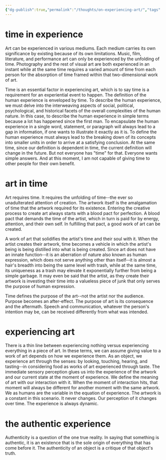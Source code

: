 ```yaml
---
{"dg-publish":true,"permalink":"/thoughts/on-experiencing-art/","tags":["humanity","thoughts","art"],"noteIcon":"","updated":"2024-12-17T17:56:10.922+08:00"}
---
```


# time in experience
Art can be experienced in various mediums. Each medium carries its own significance by existing because of its own limitations. Music, film, literature, and performance art can only be experienced by the unfolding of time. Photography and the rest of visual art are both experienced in an instant while at the same time requires a varied amount of time from each person for the absorption of time framed within that two-dimensional work of art.

Time is an essential factor in experiencing art, which is to say time is a requirement for an experiential event to happen. The definition of the human experience is enveloped by time. To describe the human experience, we must delve into the interweaving aspects of social, political, psychological, and historical facets of the overall complexities of the human nature. In this case, to describe the human experience in simple terms because a lot has happened since the first man. To encapsulate the human experience in a single word, statement, or paragraph will always lead to a gap in information, if one wants to illustrate it exactly as it is. To define the human experience must always lead to the breaking down of its concepts into smaller units in order to arrive at a satisfying conclusion. At the same time, since our definition is dependent in time, the current definition will change in the future. But not everyone has "time" for that. Everyone wants simple answers. And at this moment, I am not capable of giving time to other people for their own benefit.

# art in time
Art requires time. It requires the unfolding of time--the ever so unadulterated attention of creation. The artwork itself is the amalgamation of time that the artwork required for its existence. Entering the creative process to create art always starts with a blood pact for perfection. A blood pact that demands the time of the artist, which in turn is paid for by energy, attention, and their own self. In fulfilling that pact, a good work of art can be created. 

A work of art that solidifies the artist's time and their soul with it. When the artist creates their artwork, time becomes a vehicle in which the artist's being is being distilled into what is being created. Since art does not have an innate function--it is an aberration of nature also known as human expression, which does not serve anything other than itself--it is almost a hair's breadth into being the same level with trash, while at the same time, its uniqueness as a trash may elevate it exponentially further from being a simple garbage. It may even be said that the artist, as they create their artwork is investing their time into a valueless piece of junk that only serves the purpose of human expression.

Time defines the purpose of the art--not the artist nor the audience. Purpose becomes an after-effect. The purpose of art is its consequence and the aftermath. Speech and communication, whatever the person's intention may be, can be received differently from what was intended.

# experiencing art
There is a thin line between experiencing nothing versus experiencing everything in a piece of art. In these terms, we can assume giving value to a work of art depends on how we experience them. As an object, we experience art through the senses: by looking, touching, hearing, and tasting--in considering food as works of art experienced through taste. The immediate sensory perception glues us into the experience of the artwork and our current state at the moment of experience. We define the meaning of art with our interaction with it. When the moment of interaction hits, that moment will always be different for another moment with the same artwork. We as humans are the variable in the equation of experience. The artwork is a constant in this scenario. It never changes. Our perception of it changes over time. The experience is always dynamic.

# the authentic experience
Authenticity is a question of the one true reality. In saying that something is authentic, it is an existence that is the sole origin of everything that has come before it. The authenticity of an object is a critique of that object's truth.